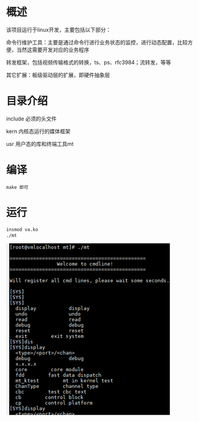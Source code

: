 # 概述

该项目运行于linux开发，主要包括以下部分：

命令行维护工具：主要是通过命令行进行业务状态的监控，进行动态配置，比较方便，当然这需要开发对应的业务程序



转发框架，包括视频传输格式的转换，ts、ps、rfc3984；流转发，等等



其它扩展：板级驱动层的扩展，即硬件抽象层

# 目录介绍

include  必须的头文件

kern  内核态运行的媒体框架

usr  用户态的库和终端工具mt



# 编译

```shell
make 即可
```

# 运行

```shell
insmod va.ko 
./mt
```

![](res\mt.png)